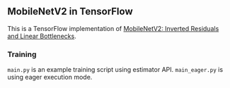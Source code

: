 ## MobileNetV2 in TensorFlow

This is a TensorFlow implementation of [MobileNetV2: Inverted Residuals and Linear Bottlenecks](https://arxiv.org/pdf/1801.04381).

### Training

`main.py` is an example training script using estimator API.
`main_eager.py` is using eager execution mode.
